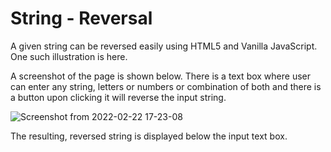 # String - Reversal 

A given string can be reversed easily using HTML5 and Vanilla JavaScript. One such illustration is here.

A screenshot of the page is shown below. There is a text box where user can enter any string, letters or numbers or combination of both and there is a button upon  clicking it will reverse the input string.

![Screenshot from 2022-02-22 17-23-08](https://user-images.githubusercontent.com/58632626/155128056-97ef041e-789a-43c3-a608-d8c63b41596d.png)

The resulting, reversed string is displayed below the input text box.

